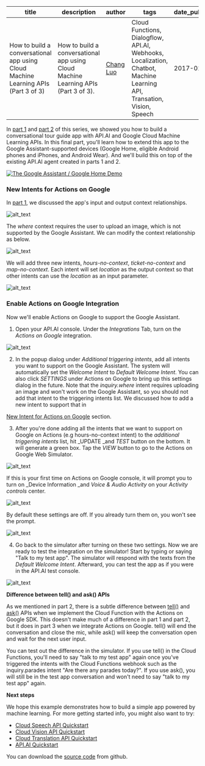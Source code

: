 title|description|author|tags|date_published
---|---|---|---|---
How to build a conversational app using Cloud Machine Learning APIs (Part 3 of 3)|How to build a conversational app using Cloud Machine Learning APIs (Part 3 of 3).|[Chang Luo]|Cloud Functions, Dialogflow, API.AI, Webhooks, Localization, Chatbot, Machine Learning API, Transation, Vision, Speech|2017-01-02

In [part 1] and [part 2] of this series, we showed you how to build a conversational tour guide app with API.AI and Google Cloud Machine Learning APIs. In this final part, you'll learn how to extend this app to the Google Assistant-supported devices (Google Home, eligible Android phones and iPhones, and Android Wear). And we'll build this on top of the existing API.AI agent created in parts 1 and 2.

[![The Google Assistant / Google Home Demo](http://img.youtube.com/vi/_x5rlkpZiyc/0.jpg)](https://youtu.be/_x5rlkpZiyc)

### <a name="actions"></a>New Intents for Actions on Google

In [part 1], we discussed the app's input and output context relationships. 


![alt_text](conversational-app-p3-3.png "Contexts without the Assistant")


The _where_ context requires the user to upload an image, which is not supported by the Google Assistant. We can modify the context relationship as below. 

![alt_text](conversational-app-p3-8.png "Contexts with the Assistant")

We will add three new intents, _hours-no-context_, _ticket-no-context_ and _map-no-context_. Each intent will set _location_ as the output context so that other intents can use the _location_ as an input parameter.

![alt_text](conversational-app-p3-5.png "Contexts Screenshot")

### Enable Actions on Google Integration

Now we'll enable Actions on Google to support the Google Assistant.

1. Open your API.AI console. Under the _Integrations_ Tab, turn on the _Actions on Google_ integration.

![alt_text](conversational-app-p3-1.png "Enable Actions on Google Integration")

2. In the popup dialog under _Additional triggering intents_, add all intents  you want to support on the Google Assistant. The system will automatically set the _Welcome Intent_ to _Default Welcome Intent_. You can also click _SETTINGS_ under Actions on Google to bring up this settings dialog in the future. Note that the _inquiry.where_ intent requires uploading an image and won't work on the Google Assistant, so you should not  add that intent to the triggering intents list. We discussed how to add a new intent to support that in 

[New Intent for Actions on Google](#heading=actions) section.

3. After you're done adding all the intents that we want to support on Google on Actions (e.g hours-no-context intent) to the _additional triggering intents_ list, hit _UPDATE _and _TEST_ button on the bottom. It will generate a green box. Tap the _VIEW_ button to go to the Actions on Google Web Simulator.

![alt_text](conversational-app-p3-4.png "Actions on Google Intents")

If this is your first time on Actions on Google console, it will prompt you to turn on _Device Information _and _Voice & Audio Activity_ on your _Activity controls_ center. 

![alt_text](conversational-app-p3-%253D2.png "Actions on Google Simulator")

By default these settings are off. If you already turn them on, you won't see the prompt.

![alt_text](conversational-app-p3-7.png "Device Information and Voice & Audio Activity Screenshot")

4. Go back to the simulator after turning on these two settings. Now we are ready to test the integration on the simulator! Start by typing or saying "Talk to my test app". The simulator will respond with the texts from the _Default Welcome Intent_. Afterward, you can test the app as if you were in the API.AI test console.

![alt_text](conversational-app-p3-9.png "Actions on Google Test Console")

**Difference between tell() and ask() APIs**

As we mentioned in part 2, there is a subtle difference between [tell()](https://developers.google.com/actions/reference/nodejs/ActionsSdkApp#tell) and [ask()](https://developers.google.com/actions/reference/nodejs/ActionsSdkApp#ask) APIs when we implement the Cloud Function with the Actions on Google SDK. This doesn't make much of a difference in part 1 and part 2, but it does in part 3 when we integrate Actions on Google. tell() will end the conversation and close the mic, while ask() will keep the conversation open and wait for the next user input.

You can test out the difference in the simulator. If you use tell() in the Cloud Functions, you'll need to  say "talk to my test app" again once you've triggered the intents with the Cloud Functions webhook such as the inquiry.parades intent "Are there any parades today?". If you use ask(), you will still be in the test app conversation and won't need to say "talk to my test app" again.

**Next steps**

We hope this example demonstrates how to build a simple app powered by machine learning. For more getting started info, you might also want to try:



*   [Cloud Speech API Quickstart](https://cloud.google.com/speech/docs/getting-started)
*   [Cloud Vision API Quickstart](https://cloud.google.com/vision/docs/quickstart)
*   [Cloud Translation API Quickstart](https://cloud.google.com/translate/docs/getting-started)
*   [API.AI Quickstart](https://api.ai/docs/getting-started/basics)

You can download the [source code](https://github.com/google/ios-chatbot) from github.

[part 1]: ../index.md
[part 2]: ../part-2/index.md
[Chang Luo]: https://www.linkedin.com/in/changluo
